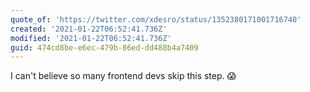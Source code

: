 ```yaml
---
quote_of: 'https://twitter.com/xdesro/status/1352380171001716740'
created: '2021-01-22T06:52:41.736Z'
modified: '2021-01-22T06:52:41.736Z'
guid: 474cd8be-e6ec-479b-86ed-dd488b4a7409
---
```

I can't believe so many frontend devs skip this step. 😱
